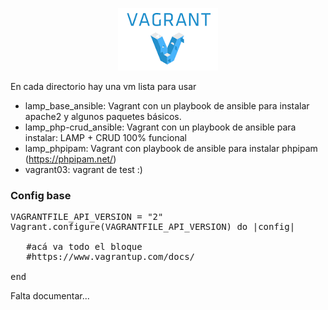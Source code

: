<p align="center">
  <img src="vagrant.png"/><br>
</p>

En cada directorio hay una vm lista para usar
- lamp_base_ansible: Vagrant con un playbook de ansible para instalar apache2 y algunos paquetes básicos.
- lamp_php-crud_ansible: Vagrant con un playbook de ansible para instalar: LAMP + CRUD 100% funcional
- lamp_phpipam: Vagrant con playbook de ansible para instalar phpipam (https://phpipam.net/)
- vagrant03: vagrant de test :)

### Config base
<pre>
VAGRANTFILE_API_VERSION = "2"
Vagrant.configure(VAGRANTFILE_API_VERSION) do |config|
  
   #acá va todo el bloque
   #https://www.vagrantup.com/docs/
  
end
</pre>


Falta documentar...
